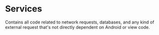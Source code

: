 Services
========

Contains all code related to network requests, databases, and any kind of external request
that's not directly dependent on Android or view code.
